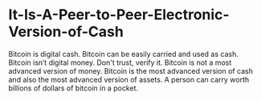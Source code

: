 # It-Is-A-Peer-to-Peer-Electronic-Version-of-Cash
Bitcoin is digital cash. Bitcoin can be easily carried and used as cash. Bitcoin isn’t digital money. Don't trust, verify it. Bitcoin is not a most advanced version of money. Bitcoin is the most advanced version of cash and also the most advanced version of assets. A person can carry worth billions of dollars of bitcoin in a pocket. 

